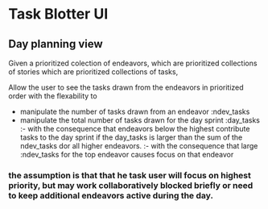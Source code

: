 # Task Blotter UI
## Day planning view
Given a prioritized colection of endeavors,
which are prioritized collections of stories
which are prioritized collections of tasks,

Allow the user to see the tasks drawn from the endeavors in prioritized order with the flexability to 
 - manipulate the number of tasks drawn from an endeavor :ndev_tasks
 - manipulate the total number of tasks drawn for the day sprint :day_tasks
 :- with the consequence that endeavors below the highest contribute tasks to the day sprint if the day_tasks is larger than the sum of the ndev_tasks dor all higher endeavors.
 :- with the consequence that large :ndev_tasks for the top endeavor causes focus on that endeavor

### the assumption is that that he task user will focus on highest priority, but may work collaboratively blocked briefly or need to keep additional endeavors active during the day.

